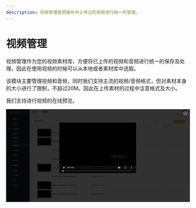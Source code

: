 ```yaml
---
description: 视频管理是把画布中上传过的视频进行统一的管理。
---
```


# 视频管理

视频管理作为您的视频素材库，方便将已上传的视频和音频进行统一的保存及处理，因此在使用视频的时候可以从本地或者素材库中选取。

该模块主要管理视频和音频，同时我们支持主流的视频/音频格式，但对素材本身的大小进行了限制，不超过20M。因此在上传素材的过程中注意格式及大小。

我们支持进行视频的在线预览。

![&#x89C6;&#x9891;&#x7BA1;&#x7406;](../../.gitbook/assets/image%20%2862%29.png)

